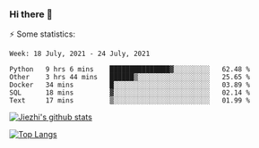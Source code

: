 ### Hi there 👋

⚡ Some statistics:

<!--START_SECTION:waka-->
```text
Week: 18 July, 2021 - 24 July, 2021

Python   9 hrs 6 mins    ███████████████▓░░░░░░░░░   62.48 % 
Other    3 hrs 44 mins   ██████▒░░░░░░░░░░░░░░░░░░   25.65 % 
Docker   34 mins         █░░░░░░░░░░░░░░░░░░░░░░░░   03.89 % 
SQL      18 mins         ▓░░░░░░░░░░░░░░░░░░░░░░░░   02.14 % 
Text     17 mins         ▒░░░░░░░░░░░░░░░░░░░░░░░░   01.99 % 
```
<!--END_SECTION:waka-->

[![Jiezhi's github stats](https://github-readme-stats.vercel.app/api?username=Jiezhi&show_icons=true)](https://github.com/Jiezhi/github-readme-stats)

[![Top Langs](https://github-readme-stats.vercel.app/api/top-langs/?username=Jiezhi&hide=javascript,html)](https://github.com/Jiezhi/github-readme-stats)
<!--
**Jiezhi/Jiezhi** is a ✨ _special_ ✨ repository because its `README.md` (this file) appears on your GitHub profile.

Here are some ideas to get you started:

- 🔭 I’m currently working on ...
- 🌱 I’m currently learning ...
- 👯 I’m looking to collaborate on ...
- 🤔 I’m looking for help with ...
- 💬 Ask me about ...
- 📫 How to reach me: ...
- 😄 Pronouns: ...
- ⚡ Fun fact: ...
-->

